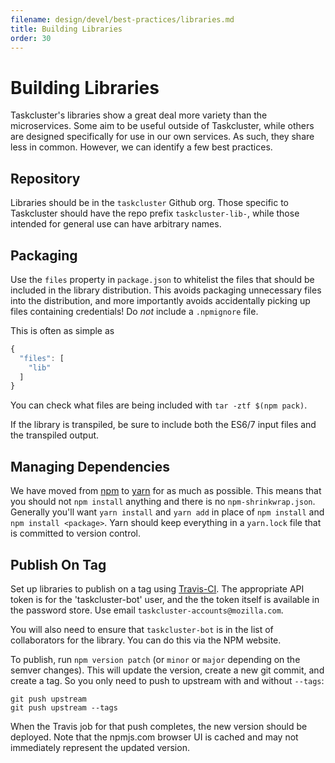 ```yaml
---
filename: design/devel/best-practices/libraries.md
title: Building Libraries
order: 30
---
```


# Building Libraries

Taskcluster's libraries show a great deal more variety than the microservices.
Some aim to be useful outside of Taskcluster, while others are designed specifically for use in our own services.
As such, they share less in common.
However, we can identify a few best practices.

## Repository

Libraries should be in the `taskcluster` Github org.
Those specific to Taskcluster should have the repo prefix `taskcluster-lib-`, while those intended for general use can have arbitrary names.

## Packaging

Use the `files` property in `package.json` to whitelist the files that should be included in the library distribution.
This avoids packaging unnecessary files into the distribution, and more importantly avoids accidentally picking up files containing credentials!
Do *not* include a `.npmignore` file.

This is often as simple as

```js
{
  "files": [
    "lib"
  ]
}
```

You can check what files are being included with `tar -ztf $(npm pack)`.

If the library is transpiled, be sure to include both the ES6/7 input files and the transpiled output.

## Managing Dependencies

We have moved from [npm](https://docs.npmjs.com/cli/npm) to [yarn](https://yarnpkg.com/) for as much as possible. This means that
you should not `npm install` anything and there is no `npm-shrinkwrap.json`. Generally you'll want `yarn install` and `yarn add` in
place of `npm install` and `npm install <package>`. Yarn should keep everything in a `yarn.lock` file that is committed to version
control.

## Publish On Tag

Set up libraries to publish on a tag using [Travis-CI](https://docs.travis-ci.com/user/deployment/npm/).
The appropriate API token is for the 'taskcluster-bot' user, and the the token itself is available in the password store.
Use email `taskcluster-accounts@mozilla.com`.

You will also need to ensure that `taskcluster-bot` is in the list of collaborators for the library.
You can do this via the NPM website.

To publish, run `npm version patch` (or `minor` or `major` depending on the semver changes).
This will update the version, create a new git commit, and create a tag.
So you only need to push to upstream with and without `--tags`:

```
git push upstream
git push upstream --tags
```

When the Travis job for that push completes, the new version should be deployed.
Note that the npmjs.com browser UI is cached and may not immediately represent the updated version.
